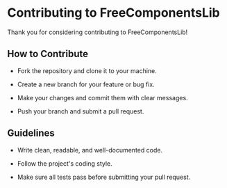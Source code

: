# Contributing to FreeComponentsLib

Thank you for considering contributing to FreeComponentsLib!

## How to Contribute

- Fork the repository and clone it to your machine.

* Create a new branch for your feature or bug fix.

- Make your changes and commit them with clear messages.

* Push your branch and submit a pull request.

## Guidelines

- Write clean, readable, and well-documented code.

* Follow the project's coding style.

- Make sure all tests pass before submitting your pull request.
